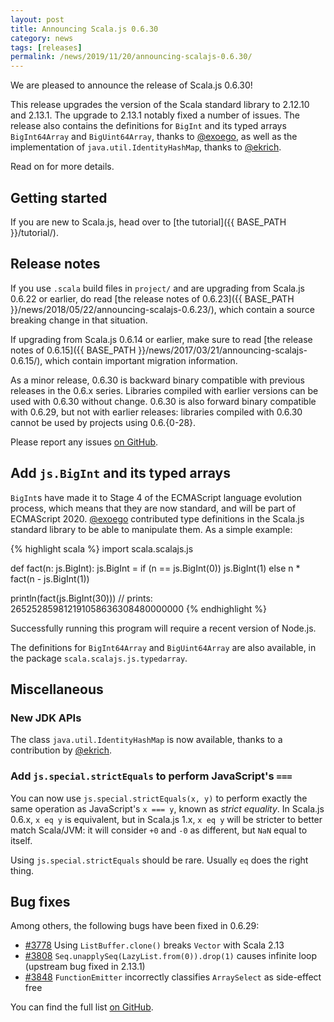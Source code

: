 ```yaml
---
layout: post
title: Announcing Scala.js 0.6.30
category: news
tags: [releases]
permalink: /news/2019/11/20/announcing-scalajs-0.6.30/
---
```



We are pleased to announce the release of Scala.js 0.6.30!

This release upgrades the version of the Scala standard library to 2.12.10 and 2.13.1.
The upgrade to 2.13.1 notably fixed a number of issues.
The release also contains the definitions for `BigInt` and its typed arrays `BigInt64Array` and `BigUint64Array`, thanks to [@exoego](https://github.com/exoego), as well as the implementation of `java.util.IdentityHashMap`, thanks to [@ekrich](https://github.com/ekrich).

Read on for more details.

<!--more-->

## Getting started

If you are new to Scala.js, head over to
[the tutorial]({{ BASE_PATH }}/tutorial/).

## Release notes

If you use `.scala` build files in `project/` and are upgrading from Scala.js 0.6.22 or earlier, do read [the release notes of 0.6.23]({{ BASE_PATH }}/news/2018/05/22/announcing-scalajs-0.6.23/), which contain a source breaking change in that situation.

If upgrading from Scala.js 0.6.14 or earlier, make sure to read [the release notes of 0.6.15]({{ BASE_PATH }}/news/2017/03/21/announcing-scalajs-0.6.15/), which contain important migration information.

As a minor release, 0.6.30 is backward binary compatible with previous releases in the 0.6.x series.
Libraries compiled with earlier versions can be used with 0.6.30 without change.
0.6.30 is also forward binary compatible with 0.6.29, but not with earlier releases: libraries compiled with 0.6.30 cannot be used by projects using 0.6.{0-28}.

Please report any issues [on GitHub](https://github.com/scala-js/scala-js/issues).

## Add `js.BigInt` and its typed arrays

`BigInt`s have made it to Stage 4 of the ECMAScript language evolution process, which means that they are now standard, and will be part of ECMAScript 2020.
[@exoego](https://github.com/exoego) contributed type definitions in the Scala.js standard library to be able to manipulate them.
As a simple example:

{% highlight scala %}
import scala.scalajs.js

def fact(n: js.BigInt): js.BigInt =
  if (n == js.BigInt(0)) js.BigInt(1)
  else n * fact(n - js.BigInt(1))

println(fact(js.BigInt(30)))
// prints: 265252859812191058636308480000000
{% endhighlight %}

Successfully running this program will require a recent version of Node.js.

The definitions for `BigInt64Array` and `BigUint64Array` are also available, in the package `scala.scalajs.js.typedarray`.

## Miscellaneous

### New JDK APIs

The class `java.util.IdentityHashMap` is now available, thanks to a contribution by [@ekrich](https://github.com/ekrich).

### Add `js.special.strictEquals` to perform JavaScript's `===`

You can now use `js.special.strictEquals(x, y)` to perform exactly the same operation as JavaScript's `x === y`, known as *strict equality*.
In Scala.js 0.6.x, `x eq y` is equivalent, but in Scala.js 1.x, `x eq y` will be stricter to better match Scala/JVM: it will consider `+0` and `-0` as different, but `NaN` equal to itself.

Using `js.special.strictEquals` should be rare.
Usually `eq` does the right thing.

## Bug fixes

Among others, the following bugs have been fixed in 0.6.29:

* [#3778](https://github.com/scala-js/scala-js/issues/3778) Using `ListBuffer.clone()` breaks `Vector` with Scala 2.13
* [#3808](https://github.com/scala-js/scala-js/issues/3808) `Seq.unapplySeq(LazyList.from(0)).drop(1)` causes infinite loop (upstream bug fixed in 2.13.1)
* [#3848](https://github.com/scala-js/scala-js/issues/3848) `FunctionEmitter` incorrectly classifies `ArraySelect` as side-effect free

You can find the full list [on GitHub](https://github.com/scala-js/scala-js/issues?q=is%3Aissue+milestone%3Av0.6.30+is%3Aclosed).

